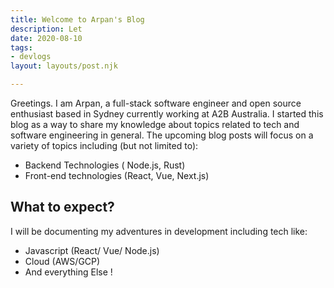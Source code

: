 ```yaml
---
title: Welcome to Arpan's Blog
description: Let
date: 2020-08-10
tags:
- devlogs
layout: layouts/post.njk

---
```

Greetings. I am Arpan, a full-stack software engineer and open source enthusiast based in Sydney currently working at A2B Australia. I started this blog as a way to share my knowledge about topics related to tech and software engineering in general. The upcoming blog posts will focus on a variety of topics including (but not limited to):

* Backend Technologies ( Node.js, Rust) 
* Front-end technologies (React, Vue, Next.js)

## What to expect?

I will be documenting my adventures in development including tech like:

* Javascript (React/ Vue/ Node.js)
* Cloud (AWS/GCP)
* And everything Else !